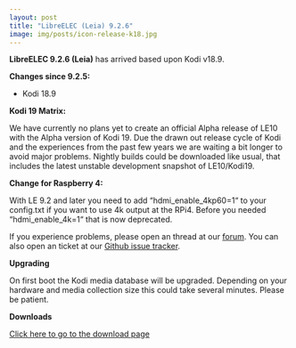 ```yaml
---
layout: post
title: "LibreELEC (Leia) 9.2.6"
image: img/posts/icon-release-k18.jpg
---
```


**LibreELEC 9.2.6 (Leia)** has arrived based upon Kodi v18.9.

**Changes since 9.2.5:**

* Kodi 18.9

**Kodi 19 Matrix:**

We have currently no plans yet to create an official Alpha release of LE10 with the Alpha version of Kodi 19. Due the drawn out release cycle of Kodi and the experiences from the past few years we are waiting a bit longer to avoid major problems. Nightly builds could be downloaded like usual, that includes the latest unstable development snapshot of LE10/Kodi19.

**Change for Raspberry 4:**

With LE 9.2 and later you need to add “hdmi_enable_4kp60=1“ to your config.txt if you want to use 4k output at the RPi4. Before you needed “hdmi_enable_4k=1“ that is now deprecated.

If you experience problems, please open an thread at our [forum](https://forum.libreelec.tv/). You can also open an ticket at our [Github issue tracker](https://github.com/LibreELEC/LibreELEC.tv/issues).

**Upgrading**

On first boot the Kodi media database will be upgraded. Depending on your hardware and media collection size this could take several minutes. Please be patient.

**Downloads**

[Click here to go to the download page](https://libreelec.tv/downloads/)